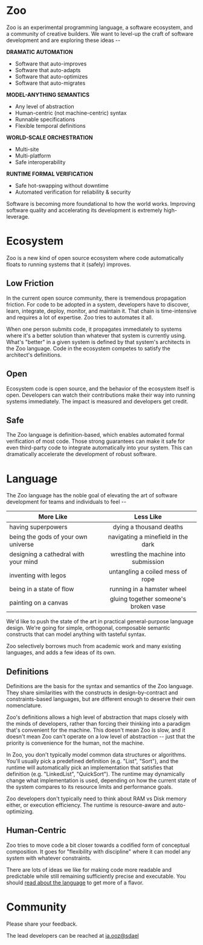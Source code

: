 
# Zoo

Zoo is an experimental programming language, a software ecosystem, and a community of creative builders. We want to level-up the craft of software development and are exploring these ideas --

__DRAMATIC AUTOMATION__

 * Software that auto-improves
 * Software that auto-adapts
 * Software that auto-optimizes
 * Software that auto-migrates

__MODEL-ANYTHING SEMANTICS__

 * Any level of abstraction
 * Human-centric (not machine-centric) syntax
 * Runnable specifications
 * Flexible temporal definitions

__WORLD-SCALE ORCHESTRATION__

 * Multi-site
 * Multi-platform
 * Safe interoperability
 
__RUNTIME FORMAL VERIFICATION__
 
 * Safe hot-swapping without downtime
 * Automated verification for reliability & security
 
Software is becoming more foundational to how the world works. Improving software quality and accelerating its development is extremely high-leverage.


# Ecosystem

Zoo is a new kind of open source ecosystem where code automatically floats to running systems that it (safely) improves.

## Low Friction

In the current open source community, there is tremendous propagation friction. For code to be adopted in a system, developers have to discover, learn, integrate, deploy, monitor, and maintain it. That chain is time-intensive and requires a lot of expertise. Zoo tries to automates it all.

When one person submits code, it propagates immediately to systems where it's a better solution than whatever that system is currently using. What's "better" in a given system is defined by that system's architects in the Zoo language. Code in the ecosystem competes to satisfy the architect's definitions.

## Open

Ecosystem code is open source, and the behavior of the ecosystem itself is open. Developers can watch their contributions make their way into running systems immediately. The impact is measured and developers get credit.

## Safe

The Zoo language is definition-based, which enables automated formal verification of most code. Those strong guarantees can make it safe for even third-party code to integrate automatically into your system. This can dramatically accelerate the development of robust software.



# Language

The Zoo language has the noble goal of elevating the art of software development for teams and individuals to feel --

| More Like     | Less Like
| ------------- |:-------------:|
| having superpowers | dying a thousand deaths |
| being the gods of your own universe | navigating a minefield in the dark |
| designing a cathedral with your mind | wrestling the machine into submission |
| inventing with legos | untangling a coiled mess of rope |
| being in a state of flow | running in a hamster wheel |
| painting on a canvas | gluing together someone's broken vase |

We'd like to push the state of the art in practical general-purpose language design. We're going for simple, orthogonal, composable semantic constructs that can model anything with tasteful syntax.

Zoo selectively borrows much from academic work and many existing languages, and adds a few ideas of its own.


## Definitions

Definitions are the basis for the syntax and semantics of the Zoo language. They share similarities with the constructs in design-by-contract and constraints-based languages, but are different enough to deserve their own nomenclature.

Zoo's definitions allows a high level of abstraction that maps closely with the minds of developers, rather than forcing their thinking into a paradigm that's convenient for the machine. This doesn't mean Zoo is slow, and it doesn't mean Zoo can't operate on a low level of abstraction -- just that the priority is convenience for the human, not the machine.

In Zoo, you don't typically model common data structures or algorithms. You'll usually pick a predefined definition (e.g. "List", "Sort"), and the runtime will automatically pick an implementation that satisfies that definition (e.g. "LinkedList", "QuickSort"). The runtime may dynamically change what implementation is used, depending on how the current state of the system compares to its resource limits and performance goals.

Zoo developers don't typically need to think about RAM vs Disk memory either, or execution efficiency. The runtime is resource-aware and auto-optimizing.


## Human-Centric

Zoo tries to move code a bit closer towards a codified form of conceptual composition. It goes for "flexibility with discipline" where it can model any system with whatever constraints.

There are lots of ideas we like for making code more readable and predictable while still remaining sufficiently precise and executable. You should [read about the language](/language.html#top) to get more of a flavor.



# Community

Please share your feedback.

The lead developers can be reached at
<a href="mailto:lexads@zxoo.xai"
    onmouseover="this.href=this.href.replace(/x/g,'');" class="reverse">ia.ooz@sdael</a>







